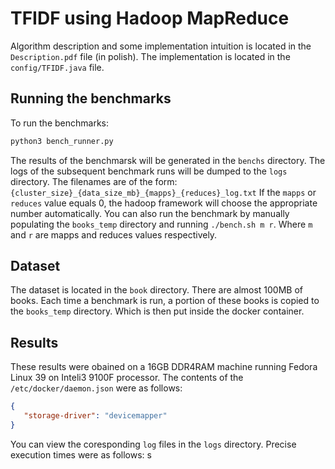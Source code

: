 # TFIDF using Hadoop MapReduce

Algorithm description and some implementation intuition is located in the ```Description.pdf``` file (in polish).
The implementation is located in the ```config/TFIDF.java``` file.

## Running the benchmarks
To run the benchmarks:
```bash
python3 bench_runner.py
```
The results of the benchmarsk will be generated in the ```benchs``` directory. 
The logs of the subsequent benchmark runs will be dumped to the ```logs``` directory.
The filenames are of the form:
```{cluster_size}_{data_size_mb}_{mapps}_{reduces}_log.txt```
If the ```mapps``` or ```reduces``` value equals 0, the hadoop framework will choose the appropriate number automatically.
You can also run the benchmark by manually populating the ```books_temp``` directory and running ```./bench.sh m r```. Where ```m``` and ```r``` are mapps and reduces values respectively. 

## Dataset
The dataset is located in the ```book``` directory. There are almost 100MB of books. Each time a benchmark is run, a portion of these books is copied to the ```books_temp``` directory. Which is then put inside the docker container.

## Results
These results were obained on a 16GB DDR4RAM machine running Fedora Linux 39 on Inteli3 9100F processor.
The contents of the ```/etc/docker/daemon.json``` were as follows:
```json
{
   "storage-driver": "devicemapper"
}

```
You can view the coresponding ```log``` files in the ```logs``` directory.
Precise execution times were as follows:
s

